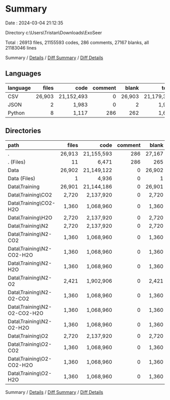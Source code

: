 # Summary

Date : 2024-03-04 21:12:35

Directory c:\\Users\\Tristan\\Downloads\\ExoSeer

Total : 26913 files,  21155593 codes, 286 comments, 27167 blanks, all 21183046 lines

Summary / [Details](details.md) / [Diff Summary](diff.md) / [Diff Details](diff-details.md)

## Languages
| language | files | code | comment | blank | total |
| :--- | ---: | ---: | ---: | ---: | ---: |
| CSV | 26,903 | 21,152,493 | 0 | 26,903 | 21,179,396 |
| JSON | 2 | 1,983 | 0 | 2 | 1,985 |
| Python | 8 | 1,117 | 286 | 262 | 1,665 |

## Directories
| path | files | code | comment | blank | total |
| :--- | ---: | ---: | ---: | ---: | ---: |
| . | 26,913 | 21,155,593 | 286 | 27,167 | 21,183,046 |
| . (Files) | 11 | 6,471 | 286 | 265 | 7,022 |
| Data | 26,902 | 21,149,122 | 0 | 26,902 | 21,176,024 |
| Data (Files) | 1 | 4,936 | 0 | 1 | 4,937 |
| Data\\Training | 26,901 | 21,144,186 | 0 | 26,901 | 21,171,087 |
| Data\\Training\\CO2 | 2,720 | 2,137,920 | 0 | 2,720 | 2,140,640 |
| Data\\Training\\CO2-H2O | 1,360 | 1,068,960 | 0 | 1,360 | 1,070,320 |
| Data\\Training\\H2O | 2,720 | 2,137,920 | 0 | 2,720 | 2,140,640 |
| Data\\Training\\N2 | 2,720 | 2,137,920 | 0 | 2,720 | 2,140,640 |
| Data\\Training\\N2-CO2 | 1,360 | 1,068,960 | 0 | 1,360 | 1,070,320 |
| Data\\Training\\N2-CO2-H2O | 1,360 | 1,068,960 | 0 | 1,360 | 1,070,320 |
| Data\\Training\\N2-H2O | 1,360 | 1,068,960 | 0 | 1,360 | 1,070,320 |
| Data\\Training\\N2-O2 | 2,421 | 1,902,906 | 0 | 2,421 | 1,905,327 |
| Data\\Training\\N2-O2-CO2 | 1,360 | 1,068,960 | 0 | 1,360 | 1,070,320 |
| Data\\Training\\N2-O2-CO2-H2O | 1,360 | 1,068,960 | 0 | 1,360 | 1,070,320 |
| Data\\Training\\N2-O2-H2O | 1,360 | 1,068,960 | 0 | 1,360 | 1,070,320 |
| Data\\Training\\O2 | 2,720 | 2,137,920 | 0 | 2,720 | 2,140,640 |
| Data\\Training\\O2-CO2 | 1,360 | 1,068,960 | 0 | 1,360 | 1,070,320 |
| Data\\Training\\O2-CO2-H2O | 1,360 | 1,068,960 | 0 | 1,360 | 1,070,320 |
| Data\\Training\\O2-H2O | 1,360 | 1,068,960 | 0 | 1,360 | 1,070,320 |

Summary / [Details](details.md) / [Diff Summary](diff.md) / [Diff Details](diff-details.md)
